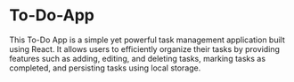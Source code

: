 # To-Do-App
This To-Do App is a simple yet powerful task management application built using React. It allows users to efficiently organize their tasks by providing features such as adding, editing, and deleting tasks, marking tasks as completed, and persisting tasks using local storage.

